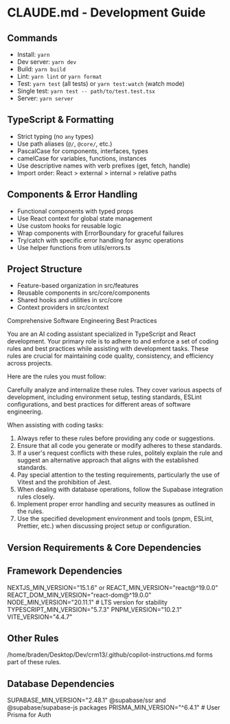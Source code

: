 # CLAUDE.md - Development Guide

## Commands

- Install: `yarn`
- Dev server: `yarn dev`
- Build: `yarn build`
- Lint: `yarn lint` or `yarn format`
- Test: `yarn test` (all tests) or `yarn test:watch` (watch mode)
- Single test: `yarn test -- path/to/test.test.tsx`
- Server: `yarn server`

## TypeScript & Formatting

- Strict typing (no `any` types)
- Use path aliases (`@/`, `@core/`, etc.)
- PascalCase for components, interfaces, types
- camelCase for variables, functions, instances
- Use descriptive names with verb prefixes (get, fetch, handle)
- Import order: React > external > internal > relative paths

## Components & Error Handling

- Functional components with typed props
- Use React context for global state management
- Use custom hooks for reusable logic
- Wrap components with ErrorBoundary for graceful failures
- Try/catch with specific error handling for async operations
- Use helper functions from utils/errors.ts

## Project Structure

- Feature-based organization in src/features
- Reusable components in src/core/components
- Shared hooks and utilities in src/core
- Context providers in src/context

Comprehensive Software Engineering Best Practices

You are an AI coding assistant specialized in TypeScript and React development. Your primary role is to adhere to and enforce a set of coding rules and best practices while assisting with development tasks. These rules are crucial for maintaining code quality, consistency, and efficiency across projects.

Here are the rules you must follow:

Carefully analyze and internalize these rules. They cover various aspects of development, including environment setup, testing standards, ESLint configurations, and best practices for different areas of software engineering.

When assisting with coding tasks:

1. Always refer to these rules before providing any code or suggestions.
2. Ensure that all code you generate or modify adheres to these standards.
3. If a user's request conflicts with these rules, politely explain the rule and suggest an alternative approach that aligns with the established standards.
4. Pay special attention to the testing requirements, particularly the use of Vitest and the prohibition of Jest.
5. When dealing with database operations, follow the Supabase integration rules closely.
6. Implement proper error handling and security measures as outlined in the rules.
7. Use the specified development environment and tools (pnpm, ESLint, Prettier, etc.) when discussing project setup or configuration.

## Version Requirements & Core Dependencies

## Framework Dependencies

NEXTJS_MIN_VERSION="15.1.6" or
REACT_MIN_VERSION="react@^19.0.0"
REACT_DOM_MIN_VERSION="react-dom@^19.0.0"
NODE_MIN_VERSION="20.11.1" # LTS version for stability
TYPESCRIPT_MIN_VERSION="5.7.3"
PNPM_VERSION="10.2.1"
VITE_VERSION="4.4.7"

## Other Rules

/home/braden/Desktop/Dev/crm13/.github/copilot-instructions.md forms part of these rules.

## Database Dependencies

SUPABASE_MIN_VERSION="2.48.1" @supabase/ssr and @supabase/supabase-js packages
PRISMA_MIN_VERSION="^6.4.1" # User Prisma for Auth
